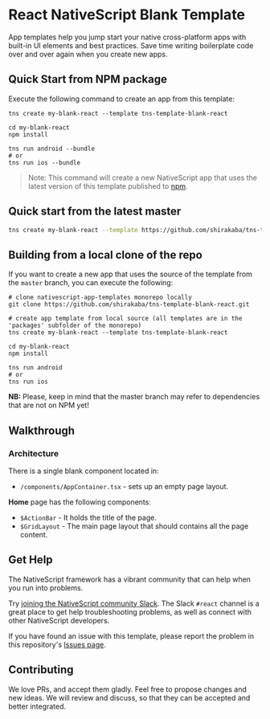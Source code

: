 # React NativeScript Blank Template

App templates help you jump start your native cross-platform apps with built-in UI elements and best practices. Save time writing boilerplate code over and over again when you create new apps.

## Quick Start from NPM package
Execute the following command to create an app from this template:

```
tns create my-blank-react --template tns-template-blank-react

cd my-blank-react
npm install

tns run android --bundle
# or
tns run ios --bundle
```

> Note: This command will create a new NativeScript app that uses the latest version of this template published to [npm](https://www.npmjs.com/package/tns-template-blank-react).

## Quick start from the latest master

```sh
tns create my-blank-react --template https://github.com/shirakaba/tns-template-blank-react/tarball/master
```

## Building from a local clone of the repo

If you want to create a new app that uses the source of the template from the `master` branch, you can execute the following:

```
# clone nativescript-app-templates monorepo locally
git clone https://github.com/shirakaba/tns-template-blank-react.git

# create app template from local source (all templates are in the 'packages' subfolder of the monorepo)
tns create my-blank-react --template tns-template-blank-react

cd my-blank-react
npm install

tns run android
# or
tns run ios
```

**NB:** Please, keep in mind that the master branch may refer to dependencies that are not on NPM yet!

## Walkthrough

### Architecture
There is a single blank component located in:
- `/components/AppContainer.tsx` - sets up an empty page layout.

**Home** page has the following components:
- `$ActionBar` - It holds the title of the page.
- `$GridLayout` - The main page layout that should contains all the page content.

## Get Help
The NativeScript framework has a vibrant community that can help when you run into problems.

Try [joining the NativeScript community Slack](https://app.slack.com/client/T0L97VCSY/). The Slack `#react` channel is a great place to get help troubleshooting problems, as well as connect with other NativeScript developers.

If you have found an issue with this template, please report the problem in this repository's [Issues page](https://github.com/shirakaba/tns-template-blank-react/issues).

## Contributing

We love PRs, and accept them gladly. Feel free to propose changes and new ideas. We will review and discuss, so that they can be accepted and better integrated.